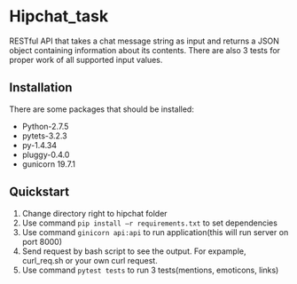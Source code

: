 # Hipchat_task
RESTful API that takes a chat message string as input and returns a JSON object containing information about its contents. There are also 3 tests for proper work of all supported input values.

Installation
------------
There are some packages that should be installed:
* Python-2.7.5
* pytets-3.2.3
* py-1.4.34
* pluggy-0.4.0
* gunicorn 19.7.1

Quickstart
----------
1. Change directory right to hipchat folder
2. Use command ``` pip install –r requirements.txt ``` to set dependencies
3. Use command ``` ginicorn api:api ``` to run application(this will run server on port 8000)
4. Send request by bash script to see the output. For expample, curl_req.sh or your own curl request.
5. Use command ```pytest tests``` to run 3 tests(mentions, emoticons, links)
